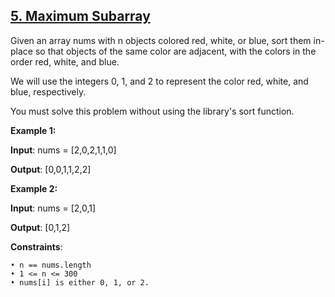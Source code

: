 <h2><a href="https://leetcode.com/problems/sort-colors/description/">5. Maximum Subarray</a></h2>

Given an array nums with n objects colored red, white, or blue, sort them in-place so that objects of the same color are adjacent, with the colors in the order red, white, and blue.

We will use the integers 0, 1, and 2 to represent the color red, white, and blue, respectively.

You must solve this problem without using the library's sort function.

**Example 1:**

**Input**: nums = [2,0,2,1,1,0]

**Output**: [0,0,1,1,2,2]


**Example 2:**

**Input**: nums = [2,0,1]

**Output**: [0,1,2]


**Constraints**:

    • n == nums.length
    • 1 <= n <= 300
    • nums[i] is either 0, 1, or 2.



